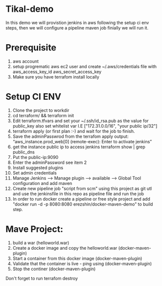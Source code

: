 # Tikal-demo
In this demo we will provistion jenkins in aws following the setup ci env steps, then we will configure a pipeline maven job finially we will run it.

# Prerequisite 
1. aws account 
2. setup progrematic aws ec2 user and create ~/.aws/credentials file with aws_access_key_id aws_secret_access_key
3. Make sure you have terrafom install locally

# Setup CI ENV
1. Clone the project to workdir
2. cd terraform/ && terraform init
3. Edit terraform.tfvars and set your ~/.ssh/id_rsa.pub as the value for public_key also set whitelist var I.E ["172.31.0.0/16", "your public ip/32"]
4. terraform apply (or first plan :-) and wait for the job to finish.
5. Save the adminPasswrod from the terrafom apply output:
   “aws_instance.prod_web[0] (remote-exec): Enter <SOME HASH> to activate jenkins”
6. get the instance public ip to access jenkins
  terraform show | grep public_dns 
7. Put the public-ip:9090
8. Enter the adminPassword see item 2
9. Install suggested plugins
10. Set admin credentials 
11. Manage Jenkins —> Manage plugin —> available --> Global Tool configuration and add maven
12. Create new pipeline job "script from scm" using this project as git utl and use the jenkinsfile in this repo as pipeline file and run the job
13. In order to run docker create a pipeline or free style project and add "docker run -d -p 8080:8080 erezshin/docker-maven-demo" to build step.

# Mave Project:

1. build a war (helloworld.war)
2. Create a docker image and copy the helloworld.war (docker-maven-plugin)
3. Start a container from this docker image (docker-maven-plugin)
4. Validate that the container is live - ping using (docker-maven-plugin)
5. Stop the continer (docker-maven-plugin)


Don't forget to run terrafom destroy
